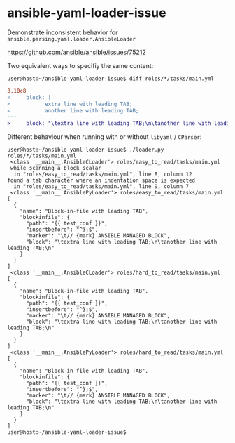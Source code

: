 # ansible-yaml-loader-issue
Demonstrate inconsistent behavior for `ansible.parsing.yaml.loader.AnsibleLoader`

https://github.com/ansible/ansible/issues/75212

Two equivalent ways to specifiy the same content:
```
user@host:~/ansible-yaml-loader-issue$ diff roles/*/tasks/main.yml
```
```diff
8,10c8
<     block: |
<       	extra line with leading TAB;
<       	another line with leading TAB;
---
>     block: "\textra line with leading TAB;\n\tanother line with leading TAB;\n"
```

Different behaviour when running with or without `libyaml` / `CParser`:
```console
user@host:~/ansible-yaml-loader-issue$ ./loader.py roles/*/tasks/main.yml
 <class '__main__.AnsibleCLoader'> roles/easy_to_read/tasks/main.yml 
 while scanning a block scalar
  in "roles/easy_to_read/tasks/main.yml", line 8, column 12
found a tab character where an indentation space is expected
  in "roles/easy_to_read/tasks/main.yml", line 9, column 7 
 <class '__main__.AnsiblePyLoader'> roles/easy_to_read/tasks/main.yml 
[
  {
    "name": "Block-in-file with leading TAB",
    "blockinfile": {
      "path": "{{ test_conf }}",
      "insertbefore": "^};$",
      "marker": "\t// {mark} ANSIBLE MANAGED BLOCK",
      "block": "\textra line with leading TAB;\n\tanother line with leading TAB;\n"
    }
  }
]
 <class '__main__.AnsibleCLoader'> roles/hard_to_read/tasks/main.yml 
[
  {
    "name": "Block-in-file with leading TAB",
    "blockinfile": {
      "path": "{{ test_conf }}",
      "insertbefore": "^};$",
      "marker": "\t// {mark} ANSIBLE MANAGED BLOCK",
      "block": "\textra line with leading TAB;\n\tanother line with leading TAB;\n"
    }
  }
]
 <class '__main__.AnsiblePyLoader'> roles/hard_to_read/tasks/main.yml 
[
  {
    "name": "Block-in-file with leading TAB",
    "blockinfile": {
      "path": "{{ test_conf }}",
      "insertbefore": "^};$",
      "marker": "\t// {mark} ANSIBLE MANAGED BLOCK",
      "block": "\textra line with leading TAB;\n\tanother line with leading TAB;\n"
    }
  }
]
user@host:~/ansible-yaml-loader-issue$
````
